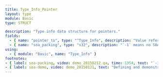 ```yaml
---
title: Type_Info_Pointer
layout: type
module: Basic
type: STRUCT

description: "Type info data structure for pointers."
fields:
  - { name: "pointer_to", type: "^Type_Info", description: "Value referred to by this pointer." }
  - { name: "soa_packing", type: "s32", description: "`-1` means no SOA. `0` means no size. `>0` is AOSOA of that chunk size." }
using:
  - { module: "Basic", name: "Type_Info" }
footnotes:
- { label: soa-packing, video: demo_20150212_qa, time: 1354, text: "`-1` means a conventional in-order value-packed struct. `0` means /Data-Oriented Demo: SOA, composition/. A value greater than zero will mean an AOSOA of the specified chunk size." }
- { label: soa-demo, video: demo_20150121, text: "Defining and demonstrating of Struct of Arrays (SOA)" }
---
```

